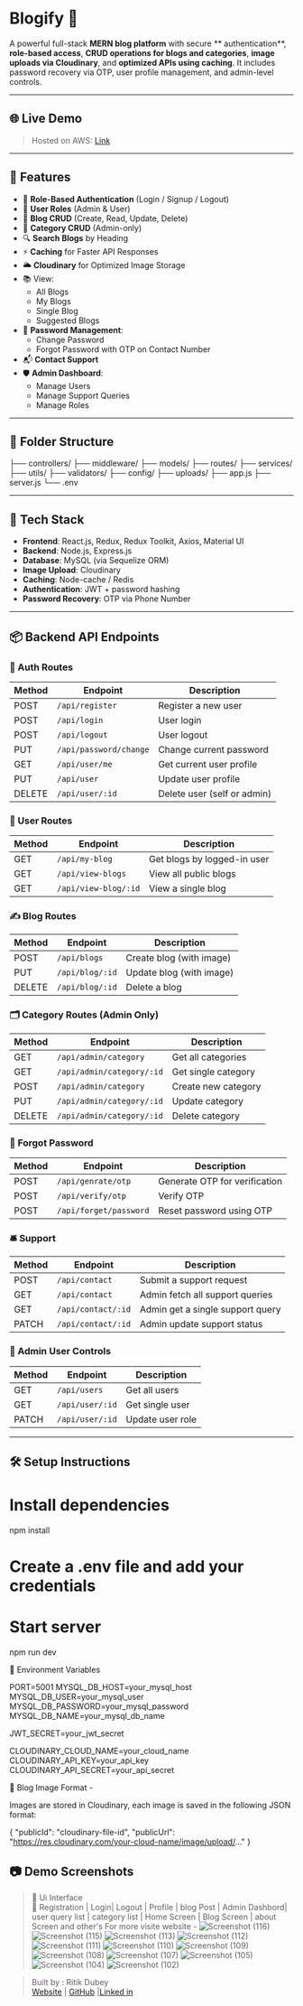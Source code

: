 # Blogify 📝

A powerful full-stack **MERN blog platform** with secure ** authentication**, **role-based access**, **CRUD operations for blogs and categories**, **image uploads via Cloudinary**, and **optimized APIs using caching**. It includes password recovery via OTP, user profile management, and admin-level controls.

---

## 🌐 Live Demo

> Hosted on AWS: [Link](#)

---

## 🚀 Features

- 🔐 **Role-Based Authentication** (Login / Signup / Logout)
- 👤 **User Roles** (Admin & User)
- 📝 **Blog CRUD** (Create, Read, Update, Delete)
- 📁 **Category CRUD** (Admin-only)
- 🔍 **Search Blogs** by Heading
- ⚡ **Caching** for Faster API Responses
- 🌥️ **Cloudinary** for Optimized Image Storage
- 📚 View:
  - All Blogs
  - My Blogs
  - Single Blog
  - Suggested Blogs
- 🔄 **Password Management**:
  - Change Password
  - Forgot Password with OTP on Contact Number
- 📬 **Contact Support**
- 🛡️ **Admin Dashboard**:
  - Manage Users
  - Manage Support Queries
  - Manage Roles

---

## 📁 Folder Structure
├── controllers/
├── middleware/
├── models/
├── routes/
├── services/
├── utils/
├── validators/
├── config/
├── uploads/
├── app.js
├── server.js
└── .env



---

## 🧪 Tech Stack

- **Frontend**: React.js, Redux, Redux Toolkit, Axios, Material UI
- **Backend**: Node.js, Express.js
- **Database**: MySQL (via Sequelize ORM)
- **Image Upload**: Cloudinary
- **Caching**: Node-cache / Redis
- **Authentication**: JWT + password hashing
- **Password Recovery**: OTP via Phone Number

---

## 📦 Backend API Endpoints

### 🔑 Auth Routes

| Method | Endpoint                 | Description                       |
|--------|--------------------------|-----------------------------------|
| POST   | `/api/register`          | Register a new user               |
| POST   | `/api/login`             | User login                        |
| POST   | `/api/logout`            | User logout                       |
| PUT    | `/api/password/change`   | Change current password           |
| GET    | `/api/user/me`           | Get current user profile          |
| PUT    | `/api/user`              | Update user profile               |
| DELETE | `/api/user/:id`          | Delete user (self or admin)       |

### 👤 User Routes

| Method | Endpoint              | Description              |
|--------|-----------------------|--------------------------|
| GET    | `/api/my-blog`        | Get blogs by logged-in user |
| GET    | `/api/view-blogs`     | View all public blogs    |
| GET    | `/api/view-blog/:id`  | View a single blog       |

### ✍️ Blog Routes

| Method | Endpoint              | Description              |
|--------|-----------------------|--------------------------|
| POST   | `/api/blogs`          | Create blog (with image) |
| PUT    | `/api/blog/:id`       | Update blog (with image) |
| DELETE | `/api/blog/:id`       | Delete a blog            |

### 🗂️ Category Routes (Admin Only)

| Method | Endpoint                       | Description                  |
|--------|--------------------------------|------------------------------|
| GET    | `/api/admin/category`          | Get all categories           |
| GET    | `/api/admin/category/:id`      | Get single category          |
| POST   | `/api/admin/category`          | Create new category          |
| PUT    | `/api/admin/category/:id`      | Update category              |
| DELETE | `/api/admin/category/:id`      | Delete category              |

### 🔁 Forgot Password

| Method | Endpoint                   | Description                      |
|--------|----------------------------|----------------------------------|
| POST   | `/api/genrate/otp`         | Generate OTP for verification    |
| POST   | `/api/verify/otp`          | Verify OTP                       |
| POST   | `/api/forget/password`     | Reset password using OTP         |

### 🛎️ Support

| Method | Endpoint               | Description                      |
|--------|------------------------|----------------------------------|
| POST   | `/api/contact`         | Submit a support request         |
| GET    | `/api/contact`         | Admin fetch all support queries  |
| GET    | `/api/contact/:id`     | Admin get a single support query |
| PATCH  | `/api/contact/:id`     | Admin update support status      |

### 👑 Admin User Controls

| Method | Endpoint           | Description          |
|--------|--------------------|----------------------|
| GET    | `/api/users`       | Get all users        |
| GET    | `/api/user/:id`    | Get single user      |
| PATCH  | `/api/user/:id`    | Update user role     |

---

## 🛠️ Setup Instructions

# Install dependencies
npm install

# Create a .env file and add your credentials

# Start server
npm run dev



🔐 Environment Variables

PORT=5001
MYSQL_DB_HOST=your_mysql_host
MYSQL_DB_USER=your_mysql_user
MYSQL_DB_PASSWORD=your_mysql_password
MYSQL_DB_NAME=your_mysql_db_name

JWT_SECRET=your_jwt_secret

CLOUDINARY_CLOUD_NAME=your_cloud_name
CLOUDINARY_API_KEY=your_api_key
CLOUDINARY_API_SECRET=your_api_secret


📸 Blog Image Format - 

Images are stored in Cloudinary, each image is saved in the following JSON format:

{
  "publicId": "cloudinary-file-id",
  "publicUrl": "https://res.cloudinary.com/your-cloud-name/image/upload/..."
}
## 📷 Demo Screenshots

> 💬 Ui Interface  
> 🔐 Registration | Login| Logout | Profile | blog Post | Admin Dashbord| user query list | category list | Home Screen | Blog Screen | about Screen and other's
> For more visite website - 
![Screenshot (116)](https://github.com/user-attachments/assets/5d332bdc-c742-49b7-b0c2-d188c559a024)
![Screenshot (115)](https://github.com/user-attachments/assets/78979966-ac02-4257-bff3-62a99b9f1622)
![Screenshot (113)](https://github.com/user-attachments/assets/37f65110-1924-4385-a04b-bc5f992df860)
![Screenshot (112)](https://github.com/user-attachments/assets/8d9440ec-0272-43ec-b94e-985c4e24d152)
![Screenshot (111)](https://github.com/user-attachments/assets/53cdbc24-b730-4a1b-a903-2d43f19f634d)
![Screenshot (110)](https://github.com/user-attachments/assets/0ebae102-4366-4e7a-bdd1-3f59f5da8531)
![Screenshot (109)](https://github.com/user-attachments/assets/82c14202-f5dc-438a-9c2a-36bd4b0962c0)
![Screenshot (108)](https://github.com/user-attachments/assets/676b4775-a70b-4d25-9798-41dd2bf4c0cf)
![Screenshot (107)](https://github.com/user-attachments/assets/d9362f19-8d1e-4f30-917e-97e520cdf781)
![Screenshot (105)](https://github.com/user-attachments/assets/a0c5aad2-1b8d-4684-a18b-a6790c0eec0f)
![Screenshot (104)](https://github.com/user-attachments/assets/8e6ae3df-8886-4c2c-ac74-90785fdf2ec8)
![Screenshot (102)](https://github.com/user-attachments/assets/3d1c0257-8801-42a2-8b11-4eafe6a012cf)



> Built by : Ritik Dubey  
> <a href="https://www.ritik.top" target="_blank">Website</a> | <a href="https://github.com/Hritik-22" target="_blank">GitHub</a> |<a href="https://www.linkedin.com/in/theritikdubey" target="_blank">Linked in </a>
